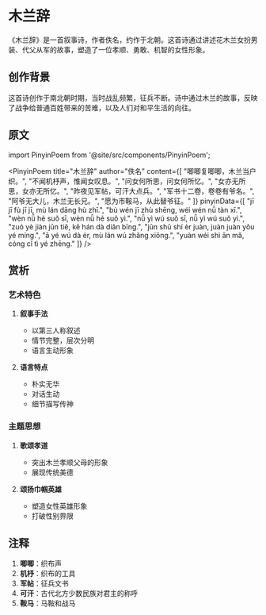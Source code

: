 # 木兰辞

《木兰辞》是一首叙事诗，作者佚名，约作于北朝。这首诗通过讲述花木兰女扮男装、代父从军的故事，塑造了一位孝顺、勇敢、机智的女性形象。

## 创作背景

这首诗创作于南北朝时期，当时战乱频繁，征兵不断。诗中通过木兰的故事，反映了战争给普通百姓带来的苦难，以及人们对和平生活的向往。

## 原文

import PinyinPoem from '@site/src/components/PinyinPoem';

<PinyinPoem 
  title="木兰辞" 
  author="佚名"
  content={[
    "唧唧复唧唧，木兰当户织。",
    "不闻机杼声，惟闻女叹息。",
    "问女何所思，问女何所忆。",
    "女亦无所思，女亦无所忆。",
    "昨夜见军帖，可汗大点兵。",
    "军书十二卷，卷卷有爷名。",
    "阿爷无大儿，木兰无长兄。",
    "愿为市鞍马，从此替爷征。"
  ]}
  pinyinData={[
    "jī jī fù jī jī, mù lán dāng hù zhī.",
    "bù wén jī zhù shēng, wéi wén nǚ tàn xī.",
    "wèn nǚ hé suǒ sī, wèn nǚ hé suǒ yì.",
    "nǚ yì wú suǒ sī, nǚ yì wú suǒ yì.",
    "zuó yè jiàn jūn tiě, kě hán dà diǎn bīng.",
    "jūn shū shí èr juàn, juàn juàn yǒu yé míng.",
    "ā yé wú dà ér, mù lán wú zhǎng xiōng.",
    "yuàn wéi shì ān mǎ, cóng cǐ tì yé zhēng."
  ]}
/>

## 赏析

### 艺术特色

1. **叙事手法**
   - 以第三人称叙述
   - 情节完整，层次分明
   - 语言生动形象

2. **语言特点**
   - 朴实无华
   - 对话生动
   - 细节描写传神

### 主题思想

1. **歌颂孝道**
   - 突出木兰孝顺父母的形象
   - 展现传统美德

2. **颂扬巾帼英雄**
   - 塑造女性英雄形象
   - 打破性别界限

## 注释

1. **唧唧**：织布声
2. **机杼**：织布的工具
3. **军帖**：征兵文书
4. **可汗**：古代北方少数民族对君主的称呼
5. **鞍马**：马鞍和战马 